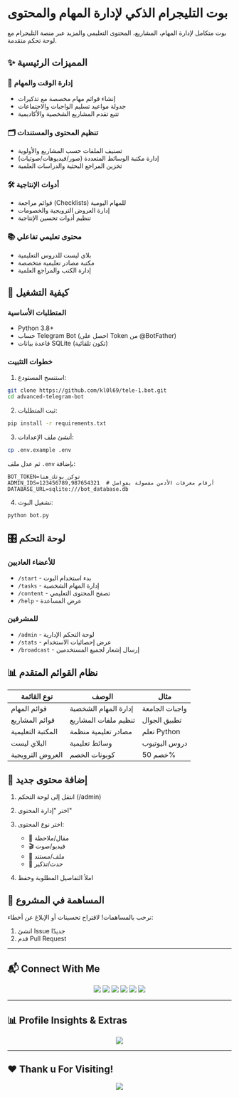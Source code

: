 #  بوت التليجرام الذكي لإدارة المهام والمحتوى


بوت متكامل لإدارة المهام، المشاريع، المحتوى التعليمي والمزيد عبر منصة التليجرام مع لوحة تحكم متقدمة.

## ✨ المميزات الرئيسية

### 📅 إدارة الوقت والمهام
- إنشاء قوائم مهام مخصصة مع تذكيرات
- جدولة مواعيد تسليم الواجبات والاجتماعات
- تتبع تقدم المشاريع الشخصية والأكاديمية

### 🗂️ تنظيم المحتوى والمستندات
- تصنيف الملفات حسب المشاريع والأولوية
- إدارة مكتبة الوسائط المتعددة (صور/فيديوهات/صوتيات)
- تخزين المراجع البحثية والدراسات العلمية

### 🛠️ أدوات الإنتاجية
- قوائم مراجعة (Checklists) للمهام اليومية
- إدارة العروض الترويجية والخصومات
- تنظيم أدوات تحسين الإنتاجية

### 📚 محتوى تعليمي تفاعلي
- بلاي ليست للدروس التعليمية
- مكتبة مصادر تعليمية متخصصة
- إدارة الكتب والمراجع العلمية

## 🚀 كيفية التشغيل

### المتطلبات الأساسية
- Python 3.8+
- حساب Telegram Bot (احصل على Token من @BotFather)
- قاعدة بيانات SQLite (تكون تلقائية)

### خطوات التثبيت
1. استنسخ المستودع:
```bash
git clone https://github.com/kl0l69/tele-1.bot.git
cd advanced-telegram-bot
```

2. ثبت المتطلبات:
```bash
pip install -r requirements.txt
```

3. أنشئ ملف الإعدادات:
```bash
cp .env.example .env
```
ثم عدل ملف `.env` بإضافة:
```
BOT_TOKEN=توكن_بوتك_هنا
ADMIN_IDS=123456789,987654321  # أرقام معرفات الأدمن مفصولة بفواصل
DATABASE_URL=sqlite:///bot_database.db
```

4. تشغيل البوت:
```bash
python bot.py
```

## 🎛️ لوحة التحكم

### للأعضاء العاديين
- `/start` - بدء استخدام البوت
- `/tasks` - إدارة المهام الشخصية
- `/content` - تصفح المحتوى التعليمي
- `/help` - عرض المساعدة

### للمشرفين
- `/admin` - لوحة التحكم الإدارية
- `/stats` - عرض إحصائيات الاستخدام
- `/broadcast` - إرسال إشعار لجميع المستخدمين

## 📊 نظام القوائم المتقدم

| نوع القائمة | الوصف | مثال |
|------------|-------|------|
| قوائم المهام | إدارة المهام الشخصية | واجبات الجامعة |
| قوائم المشاريع | تنظيم ملفات المشاريع | تطبيق الجوال |
| المكتبة التعليمية | مصادر تعليمية منظمة | تعلم Python |
| البلاي ليست | وسائط تعليمية | دروس اليوتيوب |
| العروض الترويجية | كوبونات الخصم | خصم 50% |

## 📝 إضافة محتوى جديد

1. انتقل إلى لوحة التحكم (/admin)
2. اختر "إدارة المحتوى"
3. اختر نوع المحتوى:
   - 📝 مقال/ملاحظة
   - 🎬 فيديو/صوت
   - 📎 ملف/مستند
   - 📅 حدث/تذكير

4. املأ التفاصيل المطلوبة وحفظ

## 🤝 المساهمة في المشروع

نرحب بالمساهمات! لاقتراح تحسينات أو الإبلاغ عن أخطاء:

1. انشئ Issue جديدًا
2. قدم Pull Request

---

## 📬 **Connect With Me**
<p align="center">
  <a href="https://github.com/kl0l69"><img src="https://img.shields.io/badge/GitHub-181717?style=for-the-badge&logo=github&logoColor=white"></a>
  <a href="https://www.facebook.com/nq703"><img src="https://img.shields.io/badge/Facebook-1b74e4?style=for-the-badge&logo=facebook&logoColor=white"></a>
  <a href="mailto:ayrn194@gmail.com"><img src="https://img.shields.io/badge/E‑mail-D14836?style=for-the-badge&logo=GMail&logoColor=white"></a>
  <a href="https://t.me/nq703"><img src="https://img.shields.io/badge/Telegram-2CA5E0?style=for-the-badge&logo=telegram&logoColor=white"></a>
  <a href="https://instagram.com/kl0l69"><img src="https://img.shields.io/badge/Instagram-E4405F?style=for-the-badge&logo=instagram&logoColor=white"></a>
  <a href="https://wa.me/+201141345223"><img src="https://img.shields.io/badge/WhatsApp-25D366?style=for-the-badge&logo=whatsapp&logoColor=white"></a>
</p>

---

## 📊 **Profile Insights & Extras**


<p align="center">
  <img src="https://github-profile-trophy.vercel.app/?username=kl0l69&theme=radical&margin-w=15&margin-h=15">
</p>

---

## ❤️ **Thank u For Visiting!**

<p align="center">
  <img src="https://komarev.com/ghpvc/?username=kl0l69&label=Profile%20Views&color=red&style=for-the-badge">
</p>

```
